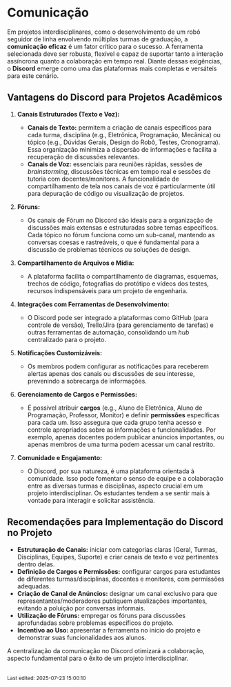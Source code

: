 # Comunicação

Em projetos interdisciplinares, como o desenvolvimento de um robô seguidor de linha envolvendo múltiplas turmas de graduação, a **comunicação eficaz** é um fator crítico para o sucesso. A ferramenta selecionada deve ser robusta, flexível e capaz de suportar tanto a interação assíncrona quanto a colaboração em tempo real. Diante dessas exigências, o **Discord** emerge como uma das plataformas mais completas e versáteis para este cenário.

## Vantagens do Discord para Projetos Acadêmicos

1.  **Canais Estruturados (Texto e Voz):**
    *   **Canais de Texto:** permitem a criação de canais específicos para cada turma, disciplina (e.g., Eletrônica, Programação, Mecânica) ou tópico (e.g., Dúvidas Gerais, Design do Robô, Testes, Cronograma). Essa organização minimiza a dispersão de informações e facilita a recuperação de discussões relevantes.
    *   **Canais de Voz:** essenciais para reuniões rápidas, sessões de *brainstorming*, discussões técnicas em tempo real e sessões de tutoria com docentes/monitores. A funcionalidade de compartilhamento de tela nos canais de voz é particularmente útil para depuração de código ou visualização de projetos.

2.  **Fóruns:**
    *   Os canais de Fórum no Discord são ideais para a organização de discussões mais extensas e estruturadas sobre temas específicos. Cada tópico no fórum funciona como um sub-canal, mantendo as conversas coesas e rastreáveis, o que é fundamental para a discussão de problemas técnicos ou soluções de design.

3.  **Compartilhamento de Arquivos e Mídia:**
    *   A plataforma facilita o compartilhamento de diagramas, esquemas, trechos de código, fotografias do protótipo e vídeos dos testes, recursos indispensáveis para um projeto de engenharia.

4.  **Integrações com Ferramentas de Desenvolvimento:**
    *   O Discord pode ser integrado a plataformas como GitHub (para controle de versão), Trello/Jira (para gerenciamento de tarefas) e outras ferramentas de automação, consolidando um *hub* centralizado para o projeto.

5.  **Notificações Customizáveis:**
    *   Os membros podem configurar as notificações para receberem alertas apenas dos canais ou discussões de seu interesse, prevenindo a sobrecarga de informações.

6.  **Gerenciamento de Cargos e Permissões:**
    *   É possível atribuir **cargos** (e.g., Aluno de Eletrônica, Aluno de Programação, Professor, Monitor) e definir **permissões** específicas para cada um. Isso assegura que cada grupo tenha acesso e controle apropriados sobre as informações e funcionalidades. Por exemplo, apenas docentes podem publicar anúncios importantes, ou apenas membros de uma turma podem acessar um canal restrito.

7.  **Comunidade e Engajamento:**
    *   O Discord, por sua natureza, é uma plataforma orientada à comunidade. Isso pode fomentar o senso de equipe e a colaboração entre as diversas turmas e disciplinas, aspecto crucial em um projeto interdisciplinar. Os estudantes tendem a se sentir mais à vontade para interagir e solicitar assistência.

## Recomendações para Implementação do Discord no Projeto

*   **Estruturação de Canais:** iniciar com categorias claras (Geral, Turmas, Disciplinas, Equipes, Suporte) e criar canais de texto e voz pertinentes dentro delas.
*   **Definição de Cargos e Permissões:** configurar cargos para estudantes de diferentes turmas/disciplinas, docentes e monitores, com permissões adequadas.
*   **Criação de Canal de Anúncios:** designar um canal exclusivo para que representantes/moderadores publiquem atualizações importantes, evitando a poluição por conversas informais.
*   **Utilização de Fóruns:** empregar os fóruns para discussões aprofundadas sobre problemas específicos do projeto.
*   **Incentivo ao Uso:** apresentar a ferramenta no início do projeto e demonstrar suas funcionalidades aos alunos.

A centralização da comunicação no Discord otimizará a colaboração, aspecto fundamental para o êxito de um projeto interdisciplinar.

<br><sub>Last edited: 2025-07-23 15:00:10</sub>

